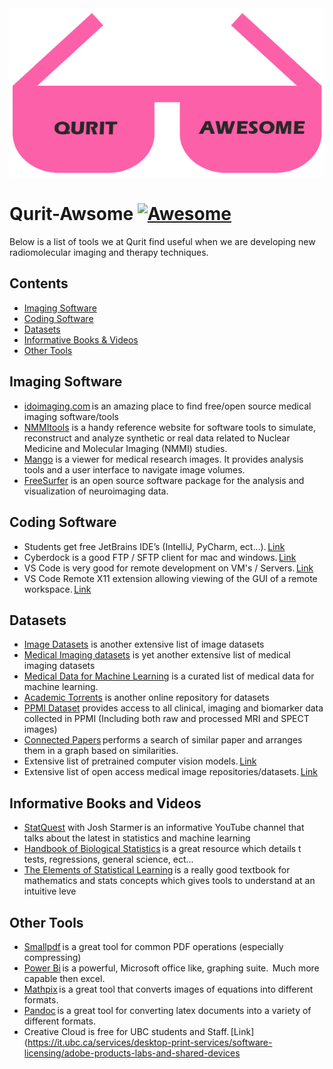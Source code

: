 <div align="center">
<img src="logo.png" alt="Qurit Awesome">
</div>

# Qurit-Awsome [![Awesome](https://awesome.re/badge.svg)](https://awesome.re)
Below is a list of tools we at Qurit find useful when we are developing new radiomolecular imaging and therapy techniques.

## Contents
- [Imaging Software](#imaging-software)
- [Coding Software](#coding-software)
- [Datasets](#datasets)
- [Informative Books & Videos](#informative-books-and-videos)
- [Other Tools](#other-tools)

## Imaging Software
- [idoimaging.com](https://idoimaging.com/) is an amazing place to find free/open source medical imaging software/tools 
- [NMMItools](https://nmmitools.org/) is a handy reference website for software tools to simulate, reconstruct and analyze synthetic or real data related to Nuclear Medicine and Molecular Imaging (NMMI) studies.
- [Mango](http://ric.uthscsa.edu/mango/) is a viewer for medical research images. It provides analysis tools and a user interface to navigate image volumes. 
- [FreeSurfer](https://surfer.nmr.mgh.harvard.edu/fswiki) is an open source software package for the analysis and visualization of neuroimaging data.

## Coding Software
- Students get free JetBrains IDE’s (IntelliJ, PyCharm, ect…). [Link](https://www.jetbrains.com/community/education/#students) 
- Cyberdock is a good FTP / SFTP client for mac and windows. [Link](https://cyberduck.io/)
- VS Code is very good for remote development on VM's / Servers. [Link](https://code.visualstudio.com/docs/remote/remote-overview)
- VS Code Remote X11 extension allowing viewing of the GUI of a remote workspace. [Link](https://marketplace.visualstudio.com/items?itemName=spadin.remote-x11) 

## Datasets
- [Image Datasets](https://sites.google.com/site/aacruzr/image-datasets) is another extensive list of image datasets 
- [Medical Imaging datasets](https://github.com/sfikas/medical-imaging-datasets) is yet another extensive list of medical imaging datasets 
- [Medical Data for Machine Learning](https://github.com/beamandrew/medical-data) is a curated list of medical data for machine learning. 
- [Academic Torrents](https://academictorrents.com/browse.php?cat=6) is another online repository for datasets 
- [PPMI Dataset](https://www.ppmi-info.org/access-data-specimens/download-data/) provides access to all clinical, imaging and biomarker data collected in PPMI (Including both raw and processed MRI and SPECT images)
- [Connected Papers](https://www.connectedpapers.com/) performs a search of similar paper and arranges them in a graph based on similarities. 
- Extensive list of pretrained computer vision models. [Link](https://github.com/balavenkatesh3322/CV-pretrained-model) 
- Extensive list of open access medical image repositories/datasets. [Link](http://www.aylward.org/notes/open-access-medical-image-repositories) 

## Informative Books and Videos 
- [StatQuest](https://www.youtube.com/channel/UCtYLUTtgS3k1Fg4y5tAhLbw) with Josh Starmer is an informative YouTube channel that talks about the latest in statistics and machine learning 
- [Handbook of Biological Statistics](http://www.biostathandbook.com/) is a great resource which details t tests, regressions, general science, ect... 
- [The Elements of Statistical Learning](https://web.stanford.edu/~hastie/Papers/ESLII.pdf) is a really good textbook for mathematics and stats concepts which gives tools to understand at an intuitive leve

## Other Tools 
- [Smallpdf](https://smallpdf.com/) is a great tool for common PDF operations (especially compressing) 
- [Power Bi](https://powerbi.microsoft.com/en-us/) is a powerful, Microsoft office like, graphing suite.  Much more capable then excel. 
- [Mathpix](https://mathpix.com/) is a great tool that converts images of equations into different formats. 
- [Pandoc](https://pandoc.org/) is a great tool for converting latex documents into a variety of different formats. 
- Creative Cloud is free for UBC students and Staff. [Link](https://it.ubc.ca/services/desktop-print-services/software-licensing/adobe-products-labs-and-shared-devices
